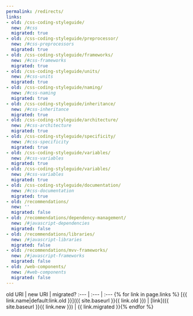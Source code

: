 ```yaml
---
permalink: /redirects/
links:
- old: /css-coding-styleguide/
  new: /#css
  migrated: true
- old: /css-coding-styleguide/preprocessor/
  new: /#css-preprocessors
  migrated: true
- old: /css-coding-styleguide/frameworks/
  new: /#css-frameworks
  migrated: true
- old: /css-coding-styleguide/units/
  new: /#css-units
  migrated: true
- old: /css-coding-styleguide/naming/
  new: /#css-naming
  migrated: true
- old: /css-coding-styleguide/inheritance/
  new: /#css-inheritance
  migrated: true
- old: /css-coding-styleguide/architecture/
  new: /#css-architecture
  migrated: true
- old: /css-coding-styleguide/specificity/
  new: /#css-specificity
  migrated: true
- old: /css-coding-styleguide/variables/
  new: /#css-variables
  migrated: true
- old: /css-coding-styleguide/variables/
  new: /#css-variables
  migrated: true
- old: /css-coding-styleguide/documentation/
  new: /#css-documentation
  migrated: true
- old: /recommendations/
  new: ''
  migrated: false
- old: /recommendations/dependency-management/
  new: /#javascript-dependencies
  migrated: false
- old: /recommendations/libraries/
  new: /#javascript-libraries
  migrated: false
- old: /recommendations/mvv-frameworks/
  new: /#javascript-frameworks
  migrated: false
- old: /web-components/
  new: /#web-components
  migrated: false
---
```


old URI | new URI | migrated?
:--- | :--- | :--- {% for link in page.links %}
[{{ link.name|default:link.old }}]({{ site.baseurl }}{{ link.old }}) | [link]({{ site.baseurl }}{{ link.new }}) | {{ link.migrated }}{% endfor %}
